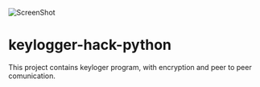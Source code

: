 ![ScreenShot](https://github.com/Shelly875/keylogger-hack-python/tree/master/images/keylogger-guide.jpg)
# keylogger-hack-python
This project contains keyloger program, with encryption and peer to peer comunication.

